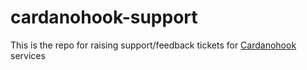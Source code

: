 # cardanohook-support

This is the repo for raising support/feedback tickets for [Cardanohook](https://cardanohook.net/) services
